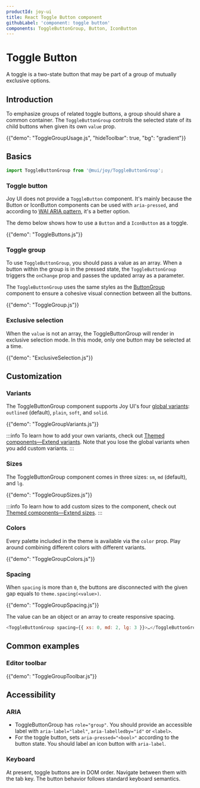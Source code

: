 ```yaml
---
productId: joy-ui
title: React Toggle Button component
githubLabel: 'component: toggle button'
components: ToggleButtonGroup, Button, IconButton
---
```


# Toggle Button

<p class="description">A toggle is a two-state button that may be part of a group of mutually exclusive options.</p>

## Introduction

To emphasize groups of related toggle buttons,
a group should share a common container.
The `ToggleButtonGroup` controls the selected state of its child buttons when given its own `value` prop.

{{"demo": "ToggleGroupUsage.js", "hideToolbar": true, "bg": "gradient"}}

## Basics

```jsx
import ToggleButtonGroup from '@mui/joy/ToggleButtonGroup';
```

### Toggle button

Joy UI does not provide a `ToggleButton` component. It's mainly because the Button or IconButton components can be used with `aria-pressed`, and according to [WAI ARIA pattern](https://www.w3.org/WAI/ARIA/apg/patterns/button/), it's a better option.

The demo below shows how to use a `Button` and a `IconButton` as a toggle.

{{"demo": "ToggleButtons.js"}}

### Toggle group

To use `ToggleButtonGroup`, you should pass a value as an array. When a button within the group is in the pressed state, the `ToggleButtonGroup` triggers the `onChange` prop and passes the updated array as a parameter.

The `ToggleButtonGroup` uses the same styles as the [ButtonGroup](/joy-ui/react-button-group/) component to ensure a cohesive visual connection between all the buttons.

{{"demo": "ToggleGroup.js"}}

### Exclusive selection

When the `value` is not an array, the ToggleButtonGroup will render in exclusive selection mode. In this mode, only one button may be selected at a time.

{{"demo": "ExclusiveSelection.js"}}

## Customization

### Variants

The ToggleButtonGroup component supports Joy UI's four [global variants](/joy-ui/main-features/global-variants/): `outlined` (default), `plain`, `soft`, and `solid`.

{{"demo": "ToggleGroupVariants.js"}}

:::info
To learn how to add your own variants, check out [Themed components—Extend variants](/joy-ui/customization/themed-components/#extend-variants).
Note that you lose the global variants when you add custom variants.
:::

### Sizes

The ToggleButtonGroup component comes in three sizes: `sm`, `md` (default), and `lg`.

{{"demo": "ToggleGroupSizes.js"}}

:::info
To learn how to add custom sizes to the component, check out [Themed components—Extend sizes](/joy-ui/customization/themed-components/#extend-sizes).
:::

### Colors

Every palette included in the theme is available via the `color` prop.
Play around combining different colors with different variants.

{{"demo": "ToggleGroupColors.js"}}

### Spacing

When `spacing` is more than `0`, the buttons are disconnected with the given gap equals to `theme.spacing(<value>)`.

{{"demo": "ToggleGroupSpacing.js"}}

The value can be an object or an array to create responsive spacing.

```js
<ToggleButtonGroup spacing={{ xs: 0, md: 2, lg: 3 }}>…</ToggleButtonGroup>
```

## Common examples

### Editor toolbar

{{"demo": "ToggleGroupToolbar.js"}}

## Accessibility

### ARIA

- ToggleButtonGroup has `role="group"`. You should provide an accessible label with `aria-label="label"`, `aria-labelledby="id"` or `<label>`.
- For the toggle button, sets `aria-pressed="<bool>"` according to the button state. You should label an icon button with `aria-label`.

### Keyboard

At present, toggle buttons are in DOM order. Navigate between them with the tab key. The button behavior follows standard keyboard semantics.
